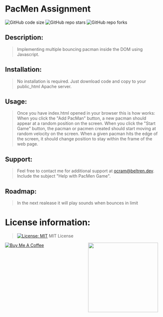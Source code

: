 # PacMen Assignment
![GitHub code size](https://img.shields.io/github/languages/code-size/Envoy-VC/zoom-automation)
![GitHub repo stars](https://img.shields.io/github/stars/Envoy-VC/zoom-automation?style=social)
![GitHub repo forks](https://img.shields.io/github/forks/Envoy-VC/zoom-automation?style=social)

## Description: 
> Implementing multiple bouncing pacman inside the DOM using Javascript.

## Installation: 
> No installation is required. Just download code and copy to your public_html Apache server. 

## Usage: 
> Once you have index.html opened in your browser this is how works: When you click the "Add PacMan" button, a new pacman should appear at a random position on the screen. When you click the "Start Game" button, the pacman or pacmen created should start moving at random velocity on the screen. When a given pacman hits the edge of the screen, it should change position to stay within the frame of the web page.

## Support: 
> Feel free to contact me for additional support at ocram@beltren.dev. Include the subject "Help with PacMen Game".

## Roadmap: 
> In the next realease it will play sounds when bounces in limit

# License information: 
> [![License: MIT](https://img.shields.io/badge/License-MIT-yellow.svg)](https://opensource.org/licenses/MIT) MIT License

<img align='right' src="https://media.giphy.com/media/M9gbBd9nbDrOTu1Mqx/giphy.gif" width="230">

[![Buy Me A Coffee](https://cdn.buymeacoffee.com/buttons/v2/default-yellow.png)](https://www.buymeacoffee.com/otanerocram)

